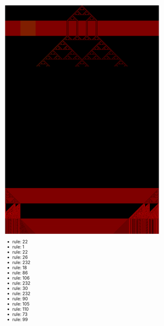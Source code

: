 ![photo](./output.png) 
 * rule: 22
* rule: 1
* rule: 22
* rule: 26
* rule: 232
* rule: 18
* rule: 86
* rule: 106
* rule: 232
* rule: 30
* rule: 232
* rule: 90
* rule: 105
* rule: 110
* rule: 73
* rule: 99
